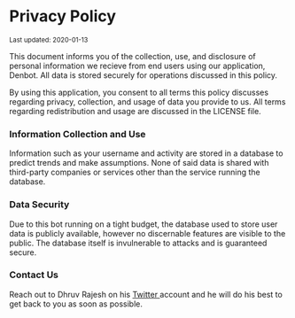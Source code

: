 <h1> Privacy Policy </h2>
<sup> Last updated: 2020-01-13 </sup>

<p> This document informs you of the collection, use, and disclosure of personal information we recieve from end users using our application, Denbot. All data is stored securely for operations discussed in this policy. </p>
<p> By using this application, you consent to all terms this policy discusses regarding privacy, collection, and usage of data you provide to us. All terms regarding redistribution and usage are discussed in the LICENSE file. </p>

<h3> Information Collection and Use </h3>
<p> Information such as your username and activity are stored in a database to predict trends and make assumptions. None of said data is shared with third-party companies or services other than the service running the database. </p>

<h3> Data Security </h3>
<p> Due to this bot running on a tight budget, the database used to store user data is publicly available, however no discernable features are visible to the public. The database itself is invulnerable to attacks and is guaranteed secure. </p>

<h3> Contact Us </h3>
<p> Reach out to Dhruv Rajesh on his <a href="https://twitter.com/DhruvDev98"> Twitter </a> account and he will do his best to get back to you as soon as possible.
